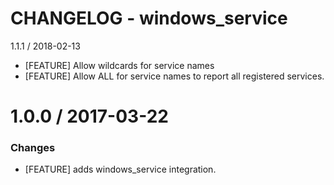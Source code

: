 # CHANGELOG - windows_service
1.1.1 / 2018-02-13

* [FEATURE] Allow wildcards for service names 
* [FEATURE] Allow ALL for service names to report all registered services.

1.0.0 / 2017-03-22
==================

### Changes

* [FEATURE] adds windows_service integration.
